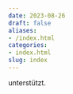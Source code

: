 ```yaml
---
date: 2023-08-26
draft: false
aliases:
- /index.html
categories:
- index.html
slug: index
---
```

  unterstützt.